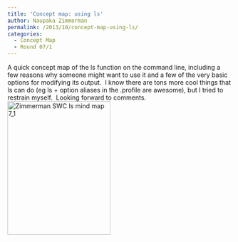 ```yaml
---
title: 'Concept map: using ls'
author: Naupaka Zimmerman
permalink: /2013/10/concept-map-using-ls/
categories:
  - Concept Map
  - Round 07/1
---
```

A quick concept map of the ls function on the command line, including a few reasons why someone might want to use it and a few of the very basic options for modifying its output.  I know there are tons more cool things that ls can do (eg ls + option aliases in the .profile are awesome), but I tried to restrain myself.  Looking forward to comments.[<img class="size-medium wp-image-4893 alignleft" title="Zimmerman ls concept map" alt="Zimmerman SWC ls mind map 7_1" src="http://teaching.software-carpentry.org/wp-content/uploads/2013/10/Zimmerman-SWC-ls-mind-map-7_1-231x300.jpg" width="231" height="300" />][1]

 [1]: http://teaching.software-carpentry.org/wp-content/uploads/2013/10/Zimmerman-SWC-ls-mind-map-7_1.jpg
